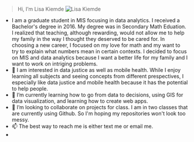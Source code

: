 >Hi, I’m Lisa Kiemde
![Lisa Kiemde](image.jpg)

- I am a graduate student in MIS focusing in data analytics. I received a Bachelor's degree in 2016. My degree was in Secondary Math Eduation. I realized that teaching, although rewarding, would not allow me to help my family in the way I thought they deserved to be cared for. In choosing a new career, I focused on my love for math and my want to try to explain what numbers mean in certain contexts. I decided to focus on MIS and data analytics because I want a better life for my family and I want to work on intriging problems.
- 👀 I am interested in data justice as well as mobile health. While I enjoy learning all subjects and seeing concepts from different prespectives, I especially like data justice and mobile health because it has the potential to help people.
- 🌱 I’m currently learning how to go from data to decisions, using GIS for data visualization, and learning how to create web apps.
- 💞️ I’m looking to collaborate on projects for class. I am in two classes that are currently using Github. So I'm hoping my repositories won't look too messy. 
- 📫 The best way to reach me is either text me or email me.
- 

<!---
lgkiemde/lgkiemde is a ✨ special ✨ repository because its `README.md` (this file) appears on your GitHub profile.
You can click the Preview link to take a look at your changes.
--->
